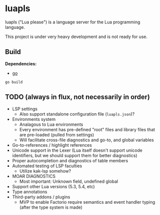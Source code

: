 # luapls

luapls ("Lua please") is a language server for the Lua programming language.

This project is under very heavy development and is not ready for use.

## Build

**Dependencies:**
- [go](https://go.dev)

```
go build
```

## TODO (always in flux, not necessarily in order)

- LSP settings
  - Also support standalone configuration file (`luapls.json`)?
- Environments system
  - Analagous to Lua environments
  - Every environment has pre-defined "root" files and library files that are pre-loaded (pulled from settings)
  - Will facilitate cross-file diagnostics and go-to, and global variables
- Go-to-references / highlight references
- Unicode support in the Lexer (Lua itself doesn't support unicode identifiers, but we should support them for better diagnostics)
- Proper autocompletion and diagnostics of table members
- Automated testing of LSP faculties
  - Utilize kak-lsp somehow?
- MOAR DIAGNOSTICS
  - Most important: Unknown field, undefined global
- Support other Lua versions (5.3, 5.4, etc)
- Type annotations
- Third-party addons / plugins
  - MVP to enable Factorio require semantics and event handler typing (after the type system is made)
